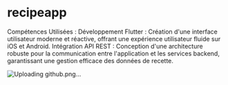 # recipeapp

Compétences Utilisées :
Développement Flutter : Création d'une interface utilisateur moderne et réactive, offrant une expérience utilisateur fluide sur iOS et Android.
Intégration API REST : Conception d'une architecture robuste pour la communication entre l'application et les services backend, garantissant une gestion efficace des données de recette.





![Uploading github.png…]()

